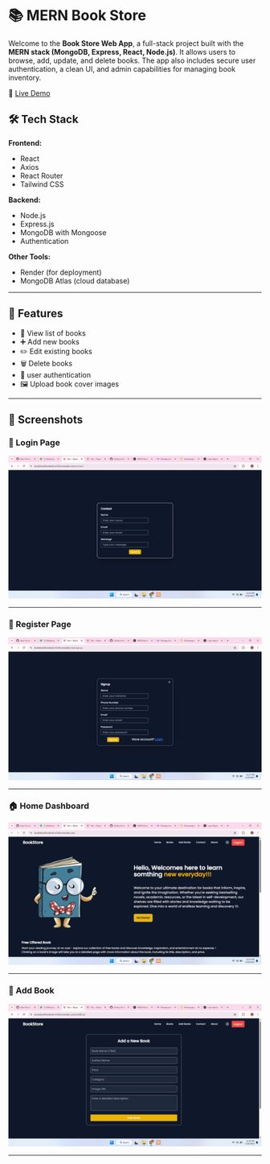 # 📚 MERN Book Store

Welcome to the **Book Store Web App**, a full-stack project built with the **MERN stack (MongoDB, Express, React, Node.js)**. It allows users to browse, add, update, and delete books. The app also includes secure user authentication, a clean UI, and admin capabilities for managing book inventory.

🚀 [Live Demo](https://bookstorefrontend-m1e9.onrender.com)


## 🛠️ Tech Stack

**Frontend:**
- React
- Axios
- React Router
- Tailwind CSS 

**Backend:**
- Node.js
- Express.js
- MongoDB with Mongoose
- Authentication

**Other Tools:**
- Render (for deployment)
- MongoDB Atlas (cloud database)

---

## 🔧 Features

- 📖 View list of books
- ➕ Add new books
- ✏️ Edit existing books
- 🗑️ Delete books
- 🔐 user authentication
- 🖼️ Upload book cover images 

---

## 📸 Screenshots

### 🔐 Login Page

![Login Page](Images/Login.png)

---

### 📝 Register Page

![Register Page](Images/register.png)

---

### 🏠 Home Dashboard

![Home Page](Images/home.png)

---

### 📘 Add Book 

![Add Book ](Images/Add.png)

---
